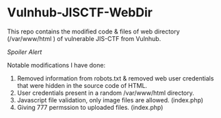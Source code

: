# Vulnhub-JISCTF-WebDir
This repo contains the modified code &amp; files of web directory (/var/www/html ) of vulnerable JIS-CTF from Vulnhub. 

*Spoiler Alert*

Notable modifications I have done:
1. Removed information from robots.txt & removed web user credentials that were hidden in the source code of HTML.
2. User credentials present in a random /var/www/html directory.
3. Javascript file validation, only image files are allowed. (index.php)
4. Giving 777 permssion to uploaded files. (index.php)
